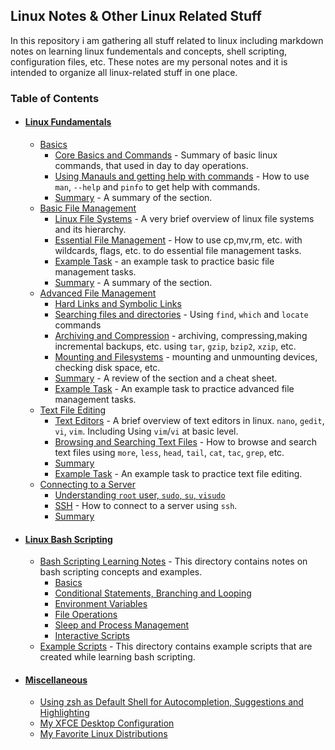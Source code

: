 ## Linux Notes & Other Linux Related Stuff

In this repository i am gathering all stuff related to linux including markdown notes on learning linux fundementals and concepts, shell scripting, configuration files, etc. These notes are my personal notes and it is intended to organize all linux-related stuff in one place.



### Table of Contents
- #### [Linux Fundamentals](1-linux-fundementals)
  - [Basics](1-linux-fundementals/1-basics)
     - [Core Basics and Commands](1-linux-fundementals/1-basics/1-FirstBasics.md) - Summary of basic linux commands, that used in day to day operations.
     - [Using Manauls and getting help with commands](1-linux-fundementals/1-basics/2-UsingManAndHelp.md) - How to use `man`, `--help` and `pinfo` to get help with commands.
     - [Summary](1-linux-fundementals/1-basics/README.md) - A summary of the section.
   - [Basic File Management](1-linux-fundementals/2-basic-file-management)
     - [Linux File Systems](1-linux-fundementals/2-basic-file-management/3-LinuxFileSystems.md) - A very brief overview of linux file systems and its hierarchy.
     - [Essential File Management](1-linux-fundementals/2-basic-file-management/4-EssentialFileManagement.md) - How to use cp,mv,rm, etc. with wildcards, flags, etc. to do essential file management tasks.
     - [Example Task](1-linux-fundementals/2-basic-file-management/basic-file-mgmt-examples.md) - an example task to practice basic file management tasks.
     - [Summary](1-linux-fundementals/2-basic-file-management/README.md) - A summary of the section.
   - [Advanced File Management](1-linux-fundamentals/3-advanced-file-management)
     - [Hard Links and Symbolic Links](1-linux-fundementals/3-advanced-file-management/5-HardLinksAndSymbolicLinks.md)
     - [Searching files and directories](1-linux-fundementals/3-advanced-file-management/6-usingFind.md) - Using `find`, `which` and `locate` commands
     - [Archiving and Compression](1-linux-fundementals/3-advanced-file-management/7-archiving.md) - archiving, compressing,making incremental backups, etc. using `tar`, `gzip`, `bzip2`, `xzip`, etc.
     - [Mounting and Filesystems](1-linux-fundementals/3-advanced-file-management/8-mountfilesys.md) - mounting and unmounting devices, checking disk space, etc.
     - [Summary](1-linux-fundementals/3-advanced-file-management/RAEDME.md) - A review of the section and a cheat sheet.
     - [Example Task](1-linux-fundementals/3-advanced-file-management/example-advflmgmt.md) - An example task to practice advanced file management tasks.
    - [Text File Editing](1-linux-fundementals/4-working-with-texts)
      - [Text Editors](1-linux-fundementals/4-working-with-texts/9-texted-vivimnanogedit.md) - A brief overview of text editors in linux. `nano`, `gedit`, `vi`, `vim`. Including Using ``vim``/``vi`` at basic level.
      - [Browsing and Searching Text Files](1-linux-fundementals/4-working-with-texts/10-BrowsingAndSearchingTextFiles.md) - How to browse and search text files using `more`, `less`, `head`, `tail`, `cat`, `tac`, `grep`, etc. 
      - [Summary](1-linux-fundementals/4-working-with-texts/README.md)
      - [Example Task](1-linux-fundementals/4-working-with-texts/example-textedit.md) - An example task to practice text file editing.
    - [Connecting to a Server](1-linux-fundementals/5-connecting-to-a-server/)
        - [Understanding `root` user, `sudo`, `su`, `visudo`](1-linux-fundementals/5-connecting-to-a-server/11-root.md)
        - [SSH](1-linux-fundementals/5-connecting-to-a-server/12-ssh.md) - How to connect to a server using `ssh`.
        - [Summary](1-linux-fundementals/5-connecting-to-a-server/README.md)
- #### [Linux Bash Scripting](linux-bash-scripting)
    - [Bash Scripting Learning Notes](linux-bash-scripting/1-bash-scripting-notes) - This directory contains notes on bash scripting concepts and examples.
        - [Basics](linux-bash-scripting/1-bash-scripting-notes/1(Basics).md)
        - [Conditional Statements, Branching and Looping](linux-bash-scripting/1-bash-scripting-notes/2-ConditionalStatementsBranchingLooping.md)
        - [Environment Variables](linux-bash-scripting/1-bash-scripting-notes/3-EnivromentVariables.md)
        - [File Operations](linux-bash-scripting/1-bash-scripting-notes/5-FileOperations.md)
        - [Sleep and Process Management](linux-bash-scripting/1-bash-scripting-notes/6-SleepProcessManagement.md)
        - [Interactive Scripts](linux-bash-scripting/1-bash-scripting-notes/7-InteractiveScripts.md)
    - [Example Scripts](linux-bash-scripting/examples) - This directory contains example scripts that are created while learning bash scripting.
- #### [Miscellaneous](misc)
    - [Using zsh as Default Shell for Autocompletion, Suggestions and Highlighting](misc/zsh-autocompleting.md)
    - [My XFCE Desktop Configuration](misc\xfce-config.md)
    - [My Favorite Linux Distributions](misc/linux-distros.md)
